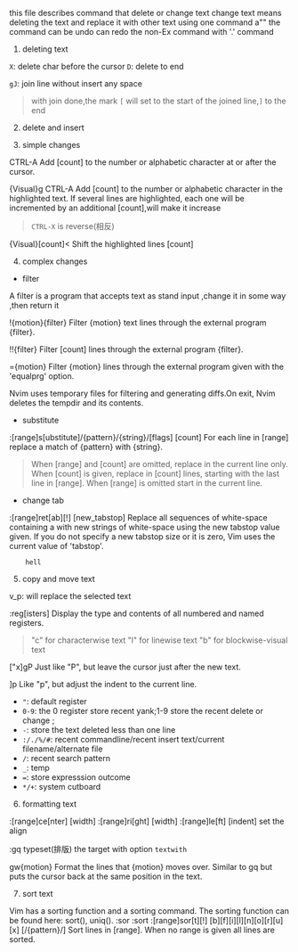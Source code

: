this file describes command that delete or change text 
change text means deleting the text and replace it with other text using one command 
a"" the command can be undo
can redo the non-Ex command with '.' command


1. deleting text 

`X`: delete char before the cursor
`D`: delete to end

`gJ`: join line without insert any space
> with join done,the mark `[` will set to the start of the joined line,`]` to the end



2. delete and insert


3. simple changes


CTRL-A          Add [count] to the number or alphabetic character at
            or after the cursor.

{Visual}g CTRL-A    Add [count] to the number or alphabetic character in
            the highlighted text. If several lines are
                highlighted, each one will be incremented by an
            additional [count],will make it increase

> `CTRL-X` is reverse(相反)


{Visual}[count]<    Shift the highlighted lines [count]



4. complex changes

- filter

A filter is a program that accepts text as stand input ,change it in some way ,then return it 

!{motion}{filter}   Filter {motion} text lines through the external
            program {filter}.

!!{filter}      Filter [count] lines through the external program
            {filter}.

={motion}       Filter {motion} lines through the external program
            given with the 'equalprg' option. 

Nvim uses temporary files for filtering and generating diffs.On exit,
Nvim deletes the tempdir and its contents.

- substitute

:[range]s[ubstitute]/{pattern}/{string}/[flags] [count]
            For each line in [range] replace a match of {pattern}
            with {string}.
> When [range] and [count] are omitted, replace in the
            current line only.  When [count] is given, replace in
            [count] lines, starting with the last line in [range].
            When [range] is omitted start in the current line.

<!-- TODO: detailed to see :help -->

- change tab

:\[range]ret\[ab]\[!] \[new_tabstop]
            Replace all sequences of white-space containing a
            <Tab> with new strings of white-space using the new
            tabstop value given.  If you do not specify a new
            tabstop size or it is zero, Vim uses the current value
            of 'tabstop'.

        hell



5. copy and move text

v_p:        will replace the selected text

:reg[isters]		Display the type and contents of all numbered and
            			named registers.
> "c"	for characterwise text
> "l"	for linewise text
> "b"	for blockwise-visual text

["x]gP			Just like "P", but leave the cursor just after the new
           text.

]p       Like "p", but adjust the indent to the current line.

- `"`: default register
- `0-9`: the 0 register store recent yank;1-9 store the recent delete or change ;
- `-`: store the text deleted less than one line
- `:/./%/#`: recent commandline/recent insert text/current filename/alternate file
- `/`: recent search pattern
- `_`: temp
- `=`: store expresssion outcome
- `*/+`: system cutboard



6. formatting text 


:\[range]ce\[nter] \[width]
:\[range]ri\[ght] \[width]
:\[range]le\[ft] \[indent]
                set the align


:gq     typeset(排版) the target with option `textwith`

gw{motion}		Format the lines that {motion} moves over.  Similar to
			gq but puts the cursor back at the same position in
			the text.




7. sort text

Vim has a sorting function and a sorting command.  The sorting function can be
found here: sort(), uniq().
							:sor :sort
:[range]sor[t][!] [b][f][i][l][n][o][r][u][x] [/{pattern}/]
			Sort lines in [range].  When no range is given all
			lines are sorted.
